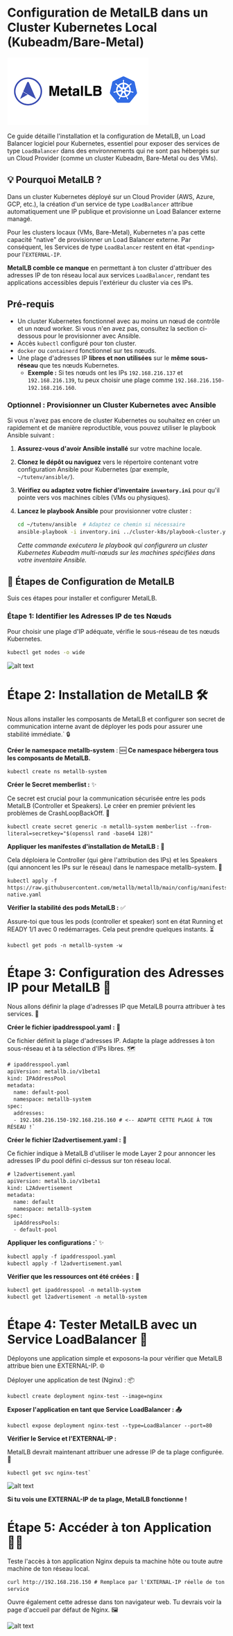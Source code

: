 # Configuration de MetalLB dans un Cluster Kubernetes Local (Kubeadm/Bare-Metal)

![alt text](Screenshots/metallb.png)

Ce guide détaille l'installation et la configuration de MetalLB, un Load Balancer logiciel pour Kubernetes, essentiel pour exposer des services de type `LoadBalancer` dans des environnements qui ne sont pas hébergés sur un Cloud Provider (comme un cluster Kubeadm, Bare-Metal ou des VMs).



## 💡 Pourquoi MetalLB ?

Dans un cluster Kubernetes déployé sur un Cloud Provider (AWS, Azure, GCP, etc.), la création d'un service de type `LoadBalancer` attribue automatiquement une IP publique et provisionne un Load Balancer externe managé.

Pour les clusters locaux (VMs, Bare-Metal), Kubernetes n'a pas cette capacité "native" de provisionner un Load Balancer externe. Par conséquent, les Services de type `LoadBalancer` restent en état `<pending>` pour l'`EXTERNAL-IP`.

**MetalLB comble ce manque** en permettant à ton cluster d'attribuer des adresses IP de ton réseau local aux services `LoadBalancer`, rendant tes applications accessibles depuis l'extérieur du cluster via ces IPs.


## Pré-requis


*   Un cluster Kubernetes fonctionnel avec au moins un nœud de contrôle et un nœud worker. Si vous n'en avez pas, consultez la section ci-dessous pour le provisionner avec Ansible.
*   Accès `kubectl` configuré pour ton cluster.
*   `docker` ou `containerd` fonctionnel sur tes nœuds.
*   Une plage d'adresses IP **libres et non utilisées** sur le **même sous-réseau** que tes nœuds Kubernetes.
    *   **Exemple :** Si tes nœuds ont les IPs `192.168.216.137` et `192.168.216.139`, tu peux choisir une plage comme `192.168.216.150-192.168.216.160`.



### Optionnel : Provisionner un Cluster Kubernetes avec Ansible

Si vous n'avez pas encore de cluster Kubernetes ou souhaitez en créer un rapidement et de manière reproductible, vous pouvez utiliser le playbook Ansible suivant :

1.  **Assurez-vous d'avoir Ansible installé** sur votre machine locale.
2.  **Clonez le dépôt ou naviguez** vers le répertoire contenant votre configuration Ansible pour Kubernetes (par exemple, `~/tutenv/ansible/`).
3.  **Vérifiez ou adaptez votre fichier d'inventaire `inventory.ini`** pour qu'il pointe vers vos machines cibles (VMs ou physiques).
4.  **Lancez le playbook Ansible** pour provisionner votre cluster :

    ```bash
    cd ~/tutenv/ansible  # Adaptez ce chemin si nécessaire
    ansible-playbook -i inventory.ini ../cluster-k8s/playbook-cluster.yaml
    ```
    *Cette commande exécutera le playbook qui configurera un cluster Kubernetes Kubeadm multi-nœuds sur les machines spécifiées dans votre inventaire Ansible.*



## 🚀 Étapes de Configuration de MetalLB

Suis ces étapes pour installer et configurer MetalLB.

### Étape 1: Identifier les Adresses IP de tes Nœuds

Pour choisir une plage d'IP adéquate, vérifie le sous-réseau de tes nœuds Kubernetes.

```bash
kubectl get nodes -o wide

``````

![alt text](Screenshots/nodes.PNG)

# Étape 2: Installation de MetalLB 🛠️


Nous allons installer les composants de MetalLB et configurer son secret de communication interne avant de déployer les pods pour assurer une stabilité immédiate.` 🔒 

__Créer le namespace metallb-system__ :   🆕
**Ce namespace hébergera tous les composants de MetalLB.**

````
kubectl create ns metallb-system

````



**Créer le Secret memberlist :**  ✨

Ce secret est crucial pour la communication sécurisée entre les pods MetalLB (Controller et Speakers). Le créer en premier prévient les problèmes de CrashLoopBackOff.  🚫

`````
kubectl create secret generic -n metallb-system memberlist --from-literal=secretkey="$(openssl rand -base64 128)"
``````

**Appliquer les manifestes d'installation de MetalLB :**  📄

Cela déploiera le Controller (qui gère l'attribution des IPs) et les Speakers (qui annoncent les IPs sur le réseau) dans le namespace metallb-system.  📡

``````
kubectl apply -f https://raw.githubusercontent.com/metallb/metallb/main/config/manifests/metallb-native.yaml
``````


**Vérifier la stabilité des pods MetalLB :**  ✅

Assure-toi que tous les pods (controller et speaker) sont en état Running et READY 1/1 avec 0 redémarrages. Cela peut prendre quelques instants.  ⏳

``````
kubectl get pods -n metallb-system -w
``````

# Étape 3: Configuration des Adresses IP pour MetalLB 🎯  

Nous allons définir la plage d'adresses IP que MetalLB pourra attribuer à tes services.  📍

**Créer le fichier ipaddresspool.yaml :**  📝

Ce fichier définit la plage d'adresses IP. Adapte la plage addresses à ton sous-réseau et à ta sélection d'IPs libres.  🗺️


````
# ipaddresspool.yaml
apiVersion: metallb.io/v1beta1
kind: IPAddressPool
metadata:
  name: default-pool
  namespace: metallb-system
spec:
  addresses:
  - 192.168.216.150-192.168.216.160 # <-- ADAPTE CETTE PLAGE À TON RÉSEAU !`

``````

**Créer le fichier l2advertisement.yaml :**  📢

Ce fichier indique à MetalLB d'utiliser le mode Layer 2 pour annoncer les adresses IP du pool défini ci-dessus sur ton réseau local.
````
# l2advertisement.yaml
apiVersion: metallb.io/v1beta1
kind: L2Advertisement
metadata:
  name: default
  namespace: metallb-system
spec:
  ipAddressPools:
  - default-pool

````

**Appliquer les configurations :`**  ✨

``````
kubectl apply -f ipaddresspool.yaml
kubectl apply -f l2advertisement.yaml
``````


**Vérifier que les ressources ont été créées :**  👀

``````
kubectl get ipaddresspool -n metallb-system
kubectl get l2advertisement -n metallb-system

``````

# Étape 4: Tester MetalLB avec un Service LoadBalancer 🧪

Déployons une application simple et exposons-la pour vérifier que MetalLB attribue bien une EXTERNAL-IP.   🌐

Déployer une application de test (Nginx) :  📦

``````
kubectl create deployment nginx-test --image=nginx
``````
**Exposer l'application en tant que Service LoadBalancer :  📤**  


``````
kubectl expose deployment nginx-test --type=LoadBalancer --port=80
``````
**Vérifier le Service et l'EXTERNAL-IP :**  

MetalLB devrait maintenant attribuer une adresse IP de ta plage configurée. 🥳
````
kubectl get svc nginx-test`
`````

![alt text](Screenshots/nginx-svc.PNG)


**Si tu vois une EXTERNAL-IP de ta plage, MetalLB fonctionne !**


# Étape 5: Accéder à ton Application 🧑‍💻

Teste l'accès à ton application Nginx depuis ta machine hôte ou toute autre machine de ton réseau local.  

````
curl http://192.168.216.150 # Remplace par l'EXTERNAL-IP réelle de ton service
````
Ouvre également cette adresse dans ton navigateur web. Tu devrais voir la page d'accueil par défaut de Nginx.  🖼️


![alt text](Screenshots/test.PNG)

